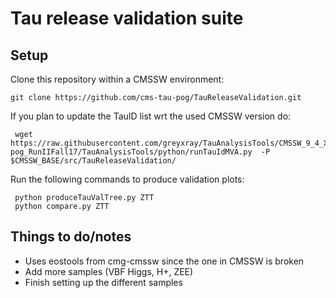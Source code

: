 # Tau release validation suite

## Setup

Clone this repository within a CMSSW environment:

    git clone https://github.com/cms-tau-pog/TauReleaseValidation.git

If you plan to update the TauID list wrt the used CMSSW version do:

     wget https://raw.githubusercontent.com/greyxray/TauAnalysisTools/CMSSW_9_4_X_tau-pog_RunIIFall17/TauAnalysisTools/python/runTauIdMVA.py  -P $CMSSW_BASE/src/TauReleaseValidation/

Run the following commands to produce validation plots:

     python produceTauValTree.py ZTT
     python compare.py ZTT

## Things to do/notes

* Uses eostools from cmg-cmssw since the one in CMSSW is broken
* Add more samples (VBF Higgs, H+, ZEE)
* Finish setting up the different samples
